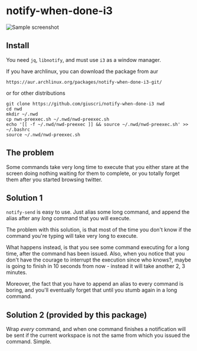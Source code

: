 # notify-when-done-i3

![Sample screenshot](http://i.imgur.com/qZeSuOt.png)

## Install

You need `jq`, `libnotify`, and must use `i3` as a window manager.

If you have archlinux, you can download the package from aur

    https://aur.archlinux.org/packages/notify-when-done-i3-git/

or for other distributions

    git clone https://github.com/giuscri/notify-when-done-i3 nwd
    cd nwd
    mkdir ~/.nwd
    cp nwn-preexec.sh ~/.nwd/nwd-preexec.sh
    echo '[[ -f ~/.nwd/nwd-preexec ]] && source ~/.nwd/nwd-preexec.sh' >> ~/.bashrc
    source ~/.nwd/nwd-preexec.sh

## The problem

Some commands take very long time to execute that you either stare at the screen doing nothing
waiting for them to complete, or you totally forget them after you started browsing twitter.

## Solution 1

`notify-send` is easy to use. Just alias some long command, and append the alias
after any *long* command that you will execute.

The problem with this solution, is that most of the time you don't know if the
command you're typing will take very long to execute.

What happens instead, is that you see some command executing for a long time,
after the command has been issued. Also, when you notice that you don't have
the courage to interrupt the execution since who knows?, maybe is going to finish
in 10 seconds from now - instead it will take another 2, 3 minutes.

Moreover, the fact that you have to append an alias to every command is boring,
and you'll eventually forget that until you stumb again in a long command.

## Solution 2 (provided by this package)

Wrap *every* command, and when one command finishes a notification
will be sent if the current workspace is not the same from which
you issued the command. Simple.
